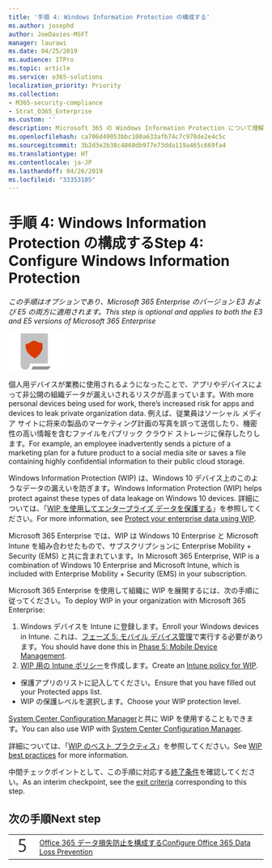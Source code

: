 ```yaml
---
title: '手順 4: Windows Information Protection の構成する'
ms.author: josephd
author: JoeDavies-MSFT
manager: laurawi
ms.date: 04/25/2019
ms.audience: ITPro
ms.topic: article
ms.service: o365-solutions
localization_priority: Priority
ms.collection:
- M365-security-compliance
- Strat_O365_Enterprise
ms.custom: ''
description: Microsoft 365 の Windows Information Protection について理解し、展開します。
ms.openlocfilehash: ca706d49053bbc100a633afb74c7c978de2e4c5c
ms.sourcegitcommit: 3b2d3e2b38c4860db977e73dda119a465c669fa4
ms.translationtype: HT
ms.contentlocale: ja-JP
ms.lasthandoff: 04/26/2019
ms.locfileid: "33353105"
---
```

# <a name="step-4-configure-windows-information-protection"></a><span data-ttu-id="11296-103">手順 4: Windows Information Protection の構成する</span><span class="sxs-lookup"><span data-stu-id="11296-103">Step 4: Configure Windows Information Protection</span></span>

<span data-ttu-id="11296-104">*この手順はオプションであり、Microsoft 365 Enterprise のバージョン E3 および E5 の両方に適用されます。*</span><span class="sxs-lookup"><span data-stu-id="11296-104">*This step is optional and applies to both the E3 and E5 versions of Microsoft 365 Enterprise*</span></span>

![](./media/deploy-foundation-infrastructure/infoprotection_icon-small.png)

<span data-ttu-id="11296-105">個人用デバイスが業務に使用されるようになったことで、アプリやデバイスによって非公開の組織データが漏えいされるリスクが高まっています。</span><span class="sxs-lookup"><span data-stu-id="11296-105">With more personal devices being used for work, there’s increased risk for apps and devices to leak private organization data.</span></span> <span data-ttu-id="11296-106">例えば、従業員はソーシャル メディア サイトに将来の製品のマーケティング計画の写真を誤って送信したり、機密性の高い情報を含むファイルをパブリック クラウド ストレージに保存したりします。</span><span class="sxs-lookup"><span data-stu-id="11296-106">For example, an employee inadvertently sends a picture of a marketing plan for a future product to a social media site or saves a file containing highly confidential information to their public cloud storage.</span></span> 

<span data-ttu-id="11296-107">Windows Information Protection (WIP) は、Windows 10 デバイス上のこのようなデータの漏えいを防ぎます。</span><span class="sxs-lookup"><span data-stu-id="11296-107">Windows Information Protection (WIP) helps protect against these types of data leakage on Windows 10 devices.</span></span> <span data-ttu-id="11296-108">詳細については、「[WIP を使用してエンタープライズ データを保護する](https://docs.microsoft.com/windows/security/information-protection/windows-information-protection/protect-enterprise-data-using-wip)」を参照してください。</span><span class="sxs-lookup"><span data-stu-id="11296-108">For more information, see [Protect your enterprise data using WIP](https://docs.microsoft.com/windows/security/information-protection/windows-information-protection/protect-enterprise-data-using-wip).</span></span>

<span data-ttu-id="11296-109">Microsoft 365 Enterprise では、WIP は Windows 10 Enterprise と Microsoft Intune を組み合わせたもので、サブスクリプションに Enterprise Mobility + Security (EMS) と共に含まれています。</span><span class="sxs-lookup"><span data-stu-id="11296-109">In Microsoft 365 Enterprise, WIP is a combination of Windows 10 Enterprise and Microsoft Intune, which is included with Enterprise Mobility + Security (EMS) in your subscription.</span></span> 

<span data-ttu-id="11296-110">Microsoft 365 Enterprise を使用して組織に WIP を展開するには、次の手順に従ってください。</span><span class="sxs-lookup"><span data-stu-id="11296-110">To deploy WIP in your organization with Microsoft 365 Enterprise:</span></span>

1. <span data-ttu-id="11296-111">Windows デバイスを Intune に登録します。</span><span class="sxs-lookup"><span data-stu-id="11296-111">Enroll your Windows devices in Intune.</span></span> <span data-ttu-id="11296-112">これは、[フェーズ 5: モバイル デバイス管理](mobility-infrastructure.md)で実行する必要があります。</span><span class="sxs-lookup"><span data-stu-id="11296-112">You should have done this in [Phase 5: Mobile Device Management](mobility-infrastructure.md).</span></span>
2. <span data-ttu-id="11296-113">[WIP 用の Intune ポリシー](https://docs.microsoft.com/windows/security/information-protection/windows-information-protection/create-wip-policy-using-intune-azure)を作成します。</span><span class="sxs-lookup"><span data-stu-id="11296-113">Create an [Intune policy for WIP](https://docs.microsoft.com/windows/security/information-protection/windows-information-protection/create-wip-policy-using-intune-azure).</span></span>
  - <span data-ttu-id="11296-114">保護アプリのリストに記入してください。</span><span class="sxs-lookup"><span data-stu-id="11296-114">Ensure that you have filled out your Protected apps list.</span></span>
  - <span data-ttu-id="11296-115">WIP の保護レベルを選択します。</span><span class="sxs-lookup"><span data-stu-id="11296-115">Choose your WIP protection level.</span></span>

<span data-ttu-id="11296-116">[System Center Configuration Manager](https://docs.microsoft.com/windows/security/information-protection/windows-information-protection/overview-create-wip-policy-sccm)と共に WIP を使用することもできます。</span><span class="sxs-lookup"><span data-stu-id="11296-116">You can also use WIP with [System Center Configuration Manager](https://docs.microsoft.com/windows/security/information-protection/windows-information-protection/overview-create-wip-policy-sccm).</span></span> 

<span data-ttu-id="11296-117">詳細については、「[WIP のベスト プラクティス]( https://docs.microsoft.com/windows/security/information-protection/windows-information-protection/guidance-and-best-practices-wip)」を参照してください。</span><span class="sxs-lookup"><span data-stu-id="11296-117">See [WIP best practices]( https://docs.microsoft.com/windows/security/information-protection/windows-information-protection/guidance-and-best-practices-wip) for more information.</span></span>

<span data-ttu-id="11296-118">中間チェックポイントとして、この手順に対応する[終了条件](infoprotect-exit-criteria.md#crit-infoprotect-step4)を確認してください。</span><span class="sxs-lookup"><span data-stu-id="11296-118">As an interim checkpoint, see the [exit criteria](infoprotect-exit-criteria.md#crit-infoprotect-step4) corresponding to this step.</span></span>

## <a name="next-step"></a><span data-ttu-id="11296-119">次の手順</span><span class="sxs-lookup"><span data-stu-id="11296-119">Next step</span></span>


|||
|:-------|:-----|
|![](./media/stepnumbers/Step5.png)|[<span data-ttu-id="11296-120">Office 365 データ損失防止を構成する</span><span class="sxs-lookup"><span data-stu-id="11296-120">Configure Office 365 Data Loss Prevention</span></span>](infoprotect-data-loss-prevention.md)|


